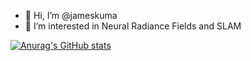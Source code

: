 - 👋 Hi, I’m @jameskuma
- 👀 I’m interested in Neural Radiance Fields and SLAM

[![Anurag's GitHub stats](https://github-readme-stats.vercel.app/api?username=jameskuma&show_icons=true&theme=radical)](https://github.com/anuraghazra/github-readme-stats)
<!---
jameskuma/jameskuma is a ✨ special ✨ repository because its `README.md` (this file) appears on your GitHub profile.
You can click the Preview link to take a look at your changes.
--->
